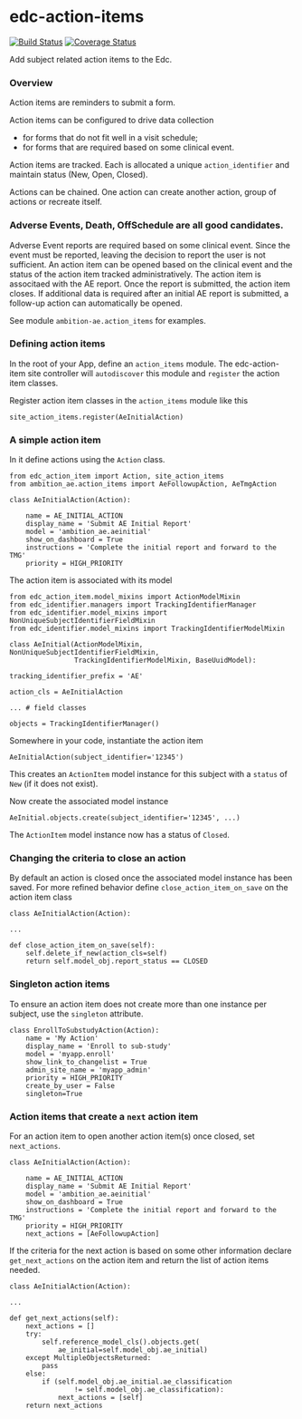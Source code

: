 # edc-action-items

[![Build Status](https://travis-ci.org/clinicedc/edc-action-item.svg?branch=develop)](https://travis-ci.org/clinicedc/edc-action-item) [![Coverage Status](https://coveralls.io/repos/github/clinicedc/edc-action-item/badge.svg?branch=develop)](https://coveralls.io/github/clinicedc/edc-action-item?branch=develop)

Add subject related action items to the Edc.

### Overview

Action items are reminders to submit a form.

Action items can be configured to drive data collection
* for forms that do not fit well in a visit schedule; 
* for forms that are required based on some clinical event. 

Action items are tracked. Each is allocated a unique `action_identifier` and maintain status (New, Open, Closed).

Actions can be chained. One action can create another action, group of actions or recreate itself.

### Adverse Events, Death, OffSchedule are all good candidates.

Adverse Event reports are required based on some clinical event. Since the event must be reported, leaving the decision to report the user is not sufficient. An action item can be opened based on the clinical event and the status of the action item tracked administratively. The action item is associtaed with the AE report. Once the report is submitted, the action item closes. If additional data is required after an initial AE report is submitted, a follow-up action can automatically be opened.

See module `ambition-ae.action_items` for examples. 

### Defining action items

In the root of your App, define an `action_items` module. The edc-action-item site controller will `autodiscover` this module and `register` the action item classes.

Register action item classes in the `action_items` module like this
    
    site_action_items.register(AeInitialAction)


### A simple action item

In it define actions using the `Action` class.

    from edc_action_item import Action, site_action_items
    from ambition_ae.action_items import AeFollowupAction, AeTmgAction

    class AeInitialAction(Action):
    
        name = AE_INITIAL_ACTION
        display_name = 'Submit AE Initial Report'
        model = 'ambition_ae.aeinitial'
        show_on_dashboard = True
        instructions = 'Complete the initial report and forward to the TMG'
        priority = HIGH_PRIORITY

The action item is associated with its model

    from edc_action_item.model_mixins import ActionModelMixin
    from edc_identifier.managers import TrackingIdentifierManager
    from edc_identifier.model_mixins import NonUniqueSubjectIdentifierFieldMixin
    from edc_identifier.model_mixins import TrackingIdentifierModelMixin
    
    class AeInitial(ActionModelMixin, NonUniqueSubjectIdentifierFieldMixin,
                    TrackingIdentifierModelMixin, BaseUuidModel):

    tracking_identifier_prefix = 'AE'

    action_cls = AeInitialAction
    
    ... # field classes
    
    objects = TrackingIdentifierManager()
    
Somewhere in your code, instantiate the action item

    AeInitialAction(subject_identifier='12345')
    
This creates an `ActionItem` model instance for this subject with a `status` of `New` (if it does not exist).

Now create the associated model instance

    AeInitial.objects.create(subject_identifier='12345', ...)
    
The `ActionItem` model instance now has a status of `Closed`.

### Changing the criteria to close an action

By default an action is closed once the associated model instance has been saved. For more refined behavior define `close_action_item_on_save` on the action item class


    class AeInitialAction(Action):
    
    ...
    
    def close_action_item_on_save(self):
        self.delete_if_new(action_cls=self)
        return self.model_obj.report_status == CLOSED


### Singleton action items

To ensure an action item does not create more than one instance per subject, use the `singleton` attribute.

    class EnrollToSubstudyAction(Action):
        name = 'My Action'
        display_name = 'Enroll to sub-study'
        model = 'myapp.enroll'
        show_link_to_changelist = True
        admin_site_name = 'myapp_admin'
        priority = HIGH_PRIORITY
        create_by_user = False
        singleton=True

### Action items that create a `next` action item

For an action item to open another action item(s) once closed, set `next_actions`.

    class AeInitialAction(Action):
    
        name = AE_INITIAL_ACTION
        display_name = 'Submit AE Initial Report'
        model = 'ambition_ae.aeinitial'
        show_on_dashboard = True
        instructions = 'Complete the initial report and forward to the TMG'
        priority = HIGH_PRIORITY
        next_actions = [AeFollowupAction]

If the criteria for the next action is based on some other information declare `get_next_actions` on the action item and return the list of action items needed.

    class AeInitialAction(Action):

    ...
    
    def get_next_actions(self):
        next_actions = []
        try:
            self.reference_model_cls().objects.get(
                ae_initial=self.model_obj.ae_initial)
        except MultipleObjectsReturned:
            pass
        else:
            if (self.model_obj.ae_initial.ae_classification
                    != self.model_obj.ae_classification):
                next_actions = [self]
        return next_actions
 